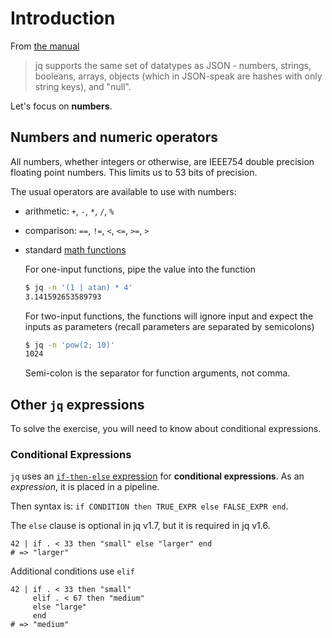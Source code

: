 # Introduction

From [the manual][man-types]

> jq supports the same set of datatypes as JSON - numbers, strings, booleans, arrays, objects (which in JSON-speak are hashes with only string keys), and "null".

Let's focus on **numbers**.

## Numbers and numeric operators

All numbers, whether integers or otherwise, are IEEE754 double precision floating point numbers.
This limits us to 53 bits of precision.

The usual operators are available to use with numbers:

- arithmetic: `+`, `-`, `*`, `/`, `%`
- comparison: `==`, `!=`, `<`, `<=`, `>=`, `>`
- standard [math functions][man-math]

  For one-input functions, pipe the value into the function

  ```sh
  $ jq -n '(1 | atan) * 4'
  3.141592653589793
  ```

  For two-input functions, the functions will ignore input and expect the
  inputs as parameters (recall parameters are separated by semicolons)

  ```sh
  $ jq -n 'pow(2; 10)'
  1024
  ```

  Semi-colon is the separator for function arguments, not comma.

## Other `jq` expressions

To solve the exercise, you will need to know about conditional expressions.

### Conditional Expressions

`jq` uses an [`if-then-else` expression][if-then-else] for **conditional expressions**.
As an _expression_, it is placed in a pipeline.

Then syntax is: `if CONDITION then TRUE_EXPR else FALSE_EXPR end`.

The `else` clause is optional in jq v1.7, but it is required in jq v1.6.

```jq
42 | if . < 33 then "small" else "larger" end
# => "larger"
```

Additional conditions use `elif`

```jq
42 | if . < 33 then "small"
     elif . < 67 then "medium"
     else "large"
     end
# => "medium"
```

[man-types]: https://jqlang.github.io/jq/manual/v1.7/#types-and-values
[man-math]: https://jqlang.github.io/jq/manual/v1.7/#math
[if-then-else]: https://jqlang.github.io/jq/manual/v1.7/#if-then-else-end
